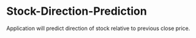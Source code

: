 # Stock-Direction-Prediction
Application will predict direction of stock relative to previous close price. 
